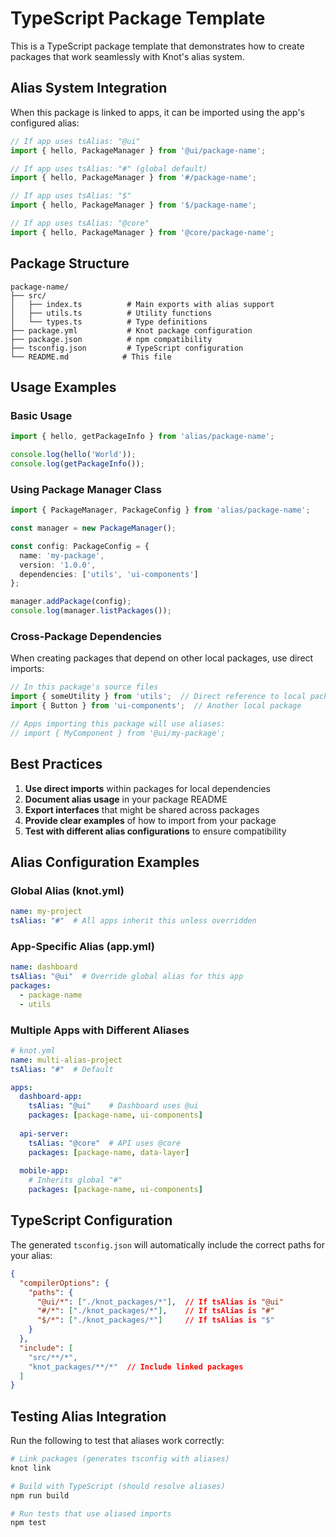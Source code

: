 # TypeScript Package Template

This is a TypeScript package template that demonstrates how to create packages that work seamlessly with Knot's alias system.

## Alias System Integration

When this package is linked to apps, it can be imported using the app's configured alias:

```typescript
// If app uses tsAlias: "@ui"
import { hello, PackageManager } from '@ui/package-name';

// If app uses tsAlias: "#" (global default)
import { hello, PackageManager } from '#/package-name';

// If app uses tsAlias: "$"
import { hello, PackageManager } from '$/package-name';

// If app uses tsAlias: "@core"
import { hello, PackageManager } from '@core/package-name';
```

## Package Structure

```
package-name/
├── src/
│   ├── index.ts          # Main exports with alias support
│   ├── utils.ts          # Utility functions
│   └── types.ts          # Type definitions
├── package.yml           # Knot package configuration
├── package.json          # npm compatibility
├── tsconfig.json         # TypeScript configuration
└── README.md            # This file
```

## Usage Examples

### Basic Usage

```typescript
import { hello, getPackageInfo } from 'alias/package-name';

console.log(hello('World'));
console.log(getPackageInfo());
```

### Using Package Manager Class

```typescript
import { PackageManager, PackageConfig } from 'alias/package-name';

const manager = new PackageManager();

const config: PackageConfig = {
  name: 'my-package',
  version: '1.0.0',
  dependencies: ['utils', 'ui-components']
};

manager.addPackage(config);
console.log(manager.listPackages());
```

### Cross-Package Dependencies

When creating packages that depend on other local packages, use direct imports:

```typescript
// In this package's source files
import { someUtility } from 'utils';  // Direct reference to local package
import { Button } from 'ui-components';  // Another local package

// Apps importing this package will use aliases:
// import { MyComponent } from '@ui/my-package';
```

## Best Practices

1. **Use direct imports** within packages for local dependencies
2. **Document alias usage** in your package README
3. **Export interfaces** that might be shared across packages
4. **Provide clear examples** of how to import from your package
5. **Test with different alias configurations** to ensure compatibility

## Alias Configuration Examples

### Global Alias (knot.yml)
```yaml
name: my-project
tsAlias: "#"  # All apps inherit this unless overridden
```

### App-Specific Alias (app.yml)
```yaml
name: dashboard
tsAlias: "@ui"  # Override global alias for this app
packages:
  - package-name
  - utils
```

### Multiple Apps with Different Aliases
```yaml
# knot.yml
name: multi-alias-project
tsAlias: "#"  # Default

apps:
  dashboard-app:
    tsAlias: "@ui"    # Dashboard uses @ui
    packages: [package-name, ui-components]
    
  api-server:
    tsAlias: "@core"  # API uses @core  
    packages: [package-name, data-layer]
    
  mobile-app:
    # Inherits global "#"
    packages: [package-name, ui-components]
```

## TypeScript Configuration

The generated `tsconfig.json` will automatically include the correct paths for your alias:

```json
{
  "compilerOptions": {
    "paths": {
      "@ui/*": ["./knot_packages/*"],  // If tsAlias is "@ui"
      "#/*": ["./knot_packages/*"],    // If tsAlias is "#"  
      "$/*": ["./knot_packages/*"]     // If tsAlias is "$"
    }
  },
  "include": [
    "src/**/*",
    "knot_packages/**/*"  // Include linked packages
  ]
}
```

## Testing Alias Integration

Run the following to test that aliases work correctly:

```bash
# Link packages (generates tsconfig with aliases)
knot link

# Build with TypeScript (should resolve aliases)
npm run build

# Run tests that use aliased imports
npm test
```